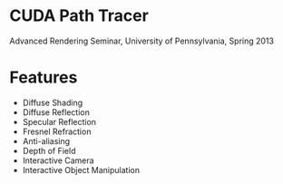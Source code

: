 CUDA Path Tracer
======

Advanced Rendering Seminar, University of Pennsylvania, Spring 2013

# Features

* Diffuse Shading
* Diffuse Reflection
* Specular Reflection
* Fresnel Refraction
* Anti-aliasing
* Depth of Field
* Interactive Camera
* Interactive Object Manipulation